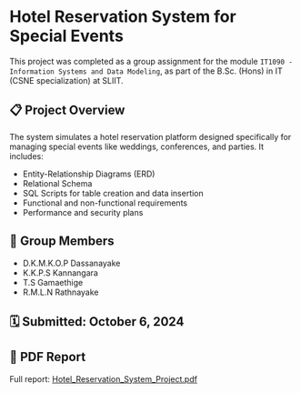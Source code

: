 # Hotel Reservation System for Special Events

This project was completed as a group assignment for the module `IT1090 - Information Systems and Data Modeling`, as part of the B.Sc. (Hons) in IT (CSNE specialization) at SLIIT.

## 📋 Project Overview
The system simulates a hotel reservation platform designed specifically for managing special events like weddings, conferences, and parties. It includes:

- Entity-Relationship Diagrams (ERD)
- Relational Schema
- SQL Scripts for table creation and data insertion
- Functional and non-functional requirements
- Performance and security plans

## 🧠 Group Members
- D.K.M.K.O.P Dassanayake
- K.K.P.S Kannangara
- T.S Gamaethige
- R.M.L.N Rathnayake

## 🗓️ Submitted: October 6, 2024

## 📄 PDF Report
Full report: [Hotel_Reservation_System_Project.pdf](./Hotel_Reservation_System_Project.pdf)
